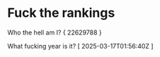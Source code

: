 # Fuck the rankings

Who the hell am I?
{ 22629788 }

What fucking year is it?
[ 2025-03-17T01:56:40Z ]
